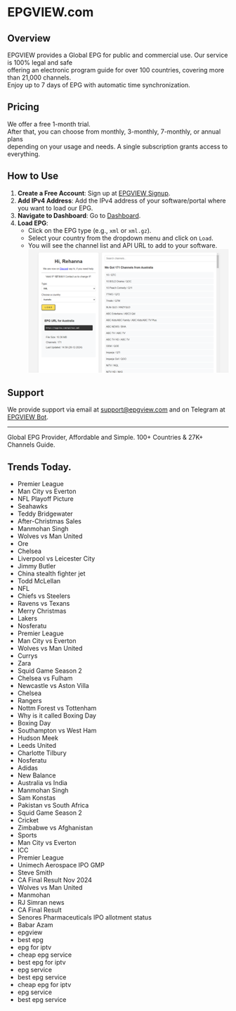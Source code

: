 # EPGVIEW.com



## Overview
EPGVIEW provides a Global EPG for public and commercial use. Our service is 100% legal and safe\
offering an electronic program guide for over 100 countries, covering more than 21,000 channels.\
Enjoy up to 7 days of EPG with automatic time synchronization.

## Pricing
We offer a free 1-month trial. \
After that, you can choose from monthly, 3-monthly, 7-monthly, or annual plans \
depending on your usage and needs. A single subscription grants access to everything.

## How to Use
1. **Create a Free Account**: Sign up at [EPGVIEW Signup](https://epgview.com/signup.php).
2. **Add IPv4 Address**: Add the IPv4 address of your software/portal where you want to load our EPG.
3. **Navigate to Dashboard**: Go to [Dashboard](https://epgview.com/dashboard.php).
4. **Load EPG**:
   - Click on the EPG type (e.g., `xml` or `xml.gz`).
   - Select your country from the dropdown menu and click on `Load`.
   - You will see the channel list and API URL to add to your software.
![EPGVIEW](img/dashboard.png)
## Support
We provide support via email at [support@epgview.com](mailto:support@epgview.com) and on Telegram at [EPGVIEW Bot](https://t.me/epgview_bot).

---

Global EPG Provider, Affordable and Simple. 100+ Countries & 27K+ Channels Guide.

## Trends Today.

- Premier League
- Man City vs Everton
- NFL Playoff Picture
- Seahawks
- Teddy Bridgewater
- After-Christmas Sales
- Manmohan Singh
- Wolves vs Man United
- Ore
- Chelsea
- Liverpool vs Leicester City
- Jimmy Butler
- China stealth fighter jet
- Todd McLellan
- NFL
- Chiefs vs Steelers
- Ravens vs Texans
- Merry Christmas
- Lakers
- Nosferatu
- Premier League
- Man City vs Everton
- Wolves vs Man United
- Currys
- Zara
- Squid Game Season 2
- Chelsea vs Fulham
- Newcastle vs Aston Villa
- Chelsea
- Rangers
- Nottm Forest vs Tottenham
- Why is it called Boxing Day
- Boxing Day
- Southampton vs West Ham
- Hudson Meek
- Leeds United
- Charlotte Tilbury
- Nosferatu
- Adidas
- New Balance
- Australia vs India
- Manmohan Singh
- Sam Konstas
- Pakistan vs South Africa
- Squid Game Season 2
- Cricket
- Zimbabwe vs Afghanistan
- Sports
- Man City vs Everton
- ICC
- Premier League
- Unimech Aerospace IPO GMP
- Steve Smith
- CA Final Result Nov 2024
- Wolves vs Man United
- Manmohan
- RJ Simran news
- CA Final Result
- Senores Pharmaceuticals IPO allotment status
- Babar Azam
- epgview
- best epg
- epg for iptv
- cheap epg service
- best epg for iptv
- epg service
- best epg service
- cheap epg for iptv
- epg service
- best epg service
